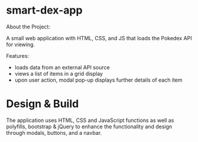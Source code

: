 # smart-dex-app
About the Project:

A small web application with HTML, CSS, and JS that loads the Pokedex API for viewing.

Features:
- loads data from an external API source
- views a list of items in a grid display
- upon user action, modal pop-up displays further details of each item

# Design & Build
The application uses HTML, CSS and JavaScript functions as well as polyfills, bootstrap & jQuery to enhance the functionality and design through modals, buttons, and a navbar.


